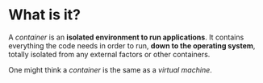 # What is it?

A *container* is an **isolated environment to run applications**. It contains everything the code needs in order to run, **down to the operating system**, totally isolated from any external factors or other containers.

One might think a *container* is the same as a *virtual machine*.

